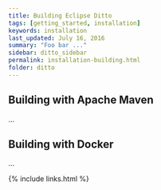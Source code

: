 ```yaml
---
title: Building Eclipse Ditto
tags: [getting_started, installation]
keywords: installation
last_updated: July 16, 2016
summary: "Foo bar ..."
sidebar: ditto_sidebar
permalink: installation-building.html
folder: ditto
---
```


## Building with Apache Maven
...

## Building with Docker
...

{% include links.html %}
